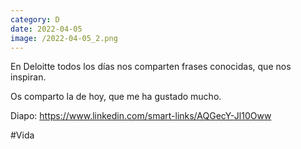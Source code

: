 ```yaml
--- 
category: D 
date: 2022-04-05 
image: /2022-04-05_2.png 
--- 
```


En Deloitte todos los días nos comparten frases conocidas, que nos inspiran.

Os comparto la de hoy, que me ha gustado mucho. 

Diapo: https://www.linkedin.com/smart-links/AQGecY-Jl10Oww

#Vida